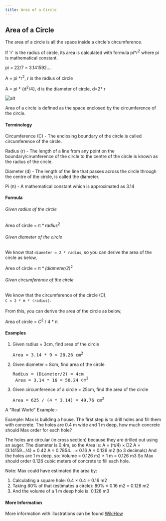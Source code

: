 ```yaml
---
title: Area of a Circle
---
```

## Area of a Circle

The area of a circle is all the space inside a circle's circumference.

If 'r' is the radius of circle, its area is calculated with formula pi*r<sup>2</sup> where pi is mathematical constant.

pi = 22/7 = 3.141592....

A = pi *r<sup>2</sup>, r is the radius of circle

A = pi * {d<sup>2</sup>/4}, d is the diameter of circle, d=2* r

![alt](http://areacircle.com/Area_of_a_circle_basics.png)

Area of a circle is defined as the space enclosed by the circumference of the circle.

#### Terminology

Circumference (C) - The enclosing boundary of the circle is called circumference of the circle.

Radius (r) - The length of a line from any point on the boundary/cirumference of the circle to the centre of the circle is known as the radius of the circle.

Diameter (d) - The length of the line that passes across the circle through the centre of the circle, is called the diameter.

Pi (<span class="texhtml">π</span>) - A mathematical constant which is approximated as 3.14

#### Formula

###### Given radius of the circle

Area of circle =  <span class="texhtml"><span class="texhtml">π</span> * <i>radius</i><sup>2</sup></span>

###### Given diameter of the circle

We know that `diameter = 2 * radius`, so you can derive the area of the circle as below,

Area of circle =  <span class="texhtml"><span class="texhtml">π</span> * <i>(diameter/2)</i><sup>2</sup></span>

###### Given circumference of the circle

We know that the circumference of the circle (C),
<br>`C = 2 * π * (radius)`.
<br><br>From this, you can derive the area of the circle as below,

Area of circle =  <i>C</i><sup>2</sup></span> / 4 * <span class="texhtml"><span class="texhtml">π</span>

#### Examples

1. Given radius = 3cm, find area of the circle

   <pre>Area = 3.14 * 9 = 28.26 <span>cm<sup>2</sup></span></pre>

2. Given diameter = 8cm, find area of the circle

   <pre>Radius = (Diameter/2) = 4cm
    Area = 3.14 * 16 = 50.24 <span>cm<sup>2</sup></span></pre>

3. Given circumference of a circle = 25cm, find the area of the circle

   <pre>Area = 625 / (4 * 3.14) = 49.76 <span>cm<sup>2</sup></span></pre>

A "Real World" Example:-

Example: Max is building a house. The first step is to drill holes and fill them with concrete.
The holes are 0.4 m wide and 1 m deep, how much concrete should Max order for each hole?

The holes are circular (in cross section) because they are drilled out using an auger.
The diameter is 0.4m, so the Area is:
A = (π/4) × D2
A = (3.14159.../4) × 0.42
A = 0.7854... × 0.16
A = 0.126 m2 (to 3 decimals)
And the holes are 1 m deep, so:
Volume = 0.126 m2 × 1 m = 0.126 m3
So Max should order 0.126 cubic meters of concrete to fill each hole.

Note: Max could have estimated the area by:
1. Calculating a square hole: 0.4 × 0.4 = 0.16 m2
2. Taking 80% of that (estimates a circle): 80% × 0.16 m2 = 0.128 m2
3. And the volume of a 1 m deep hole is: 0.128 m3

#### More Information

More information with illustrations can be found [WikiHow](https://www.wikihow.com/Calculate-the-Area-of-a-Circle)

